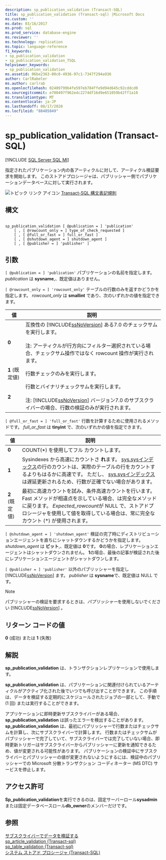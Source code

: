 ```yaml
---
description: sp_publication_validation (Transact-SQL)
title: sp_publication_validation (Transact-sql) |Microsoft Docs
ms.custom: ''
ms.date: 03/16/2017
ms.prod: sql
ms.prod_service: database-engine
ms.reviewer: ''
ms.technology: replication
ms.topic: language-reference
f1_keywords:
- sp_publication_validation
- sp_publication_validation_TSQL
helpviewer_keywords:
- sp_publication_validation
ms.assetid: 06be2363-00c0-4936-97c1-7347f294a936
author: CarlRabeler
ms.author: carlrab
ms.openlocfilehash: 02409799b4fe597eb784ffe9d94d645c92cddcd0
ms.sourcegitcommit: e700497f962e4c2274df16d9e651059b42ff1a10
ms.translationtype: MT
ms.contentlocale: ja-JP
ms.lasthandoff: 08/17/2020
ms.locfileid: "88485849"
---
```

# <a name="sp_publication_validation-transact-sql"></a>sp_publication_validation (Transact-SQL)
[!INCLUDE [SQL Server SQL MI](../../includes/applies-to-version/sql-asdbmi.md)]

  指定されたパブリケーション内の各アーティクルに対して、アーティクル検証要求を開始します。 このストアドプロシージャは、パブリッシャー側でパブリケーションデータベースに対して実行されます。  
  
 ![トピック リンク アイコン](../../database-engine/configure-windows/media/topic-link.gif "トピック リンク アイコン") [Transact-SQL 構文表記規則](../../t-sql/language-elements/transact-sql-syntax-conventions-transact-sql.md)  
  
## <a name="syntax"></a>構文  
  
```  
  
sp_publication_validation [ @publication = ] 'publication'  
    [ , [ @rowcount_only = ] type_of_check_requested ]  
    [ , [ @full_or_fast = ] full_or_fast ]  
    [ , [ @shutdown_agent = ] shutdown_agent ]  
    [ , [ @publisher = ] 'publisher' ]  
```  
  
## <a name="arguments"></a>引数  
`[ @publication = ] 'publication'` パブリケーションの名前を指定します。 *publication* は **sysname**,、既定値はありません。  
  
`[ @rowcount_only = ] 'rowcount_only'` テーブルの行数のみを返すかどうかを指定します。 *rowcount_only* は **smallint** であり、次のいずれかの値を指定できます。  
  
|値|説明|  
|-----------|-----------------|  
|**0**|互換性の [!INCLUDE[ssNoVersion](../../includes/ssnoversion-md.md)] ある7.0 のチェックサムを実行します。<br /><br /> 注: アーティクルが行方向にフィルター選択されている場合、チェックサム操作ではなく rowcount 操作が実行されます。|  
|**1** (既定値)|行数チェックのみを実行します。|  
|**2**|行数とバイナリチェックサムを実行します。<br /><br /> 注: [!INCLUDE[ssNoVersion](../../includes/ssnoversion-md.md)] バージョン7.0 のサブスクライバーの場合、行数の検証のみが実行されます。|  
  
`[ @full_or_fast = ] 'full_or_fast'` 行数を計算するために使用されるメソッドです。 *full_or_fast* は **tinyint** で、次のいずれかの値を指定できます。  
  
|値|説明|  
|-----------|-----------------|  
|**0**|COUNT(*) を使用してフル カウントします。|  
|**1**|Sysindexes から高速にカウントさ **れ**ます。 [sys.sysインデックス](../../relational-databases/system-compatibility-views/sys-sysindexes-transact-sql.md)の行のカウントは、実際のテーブルの行をカウントするよりもはるかに高速です。 ただし、 [sys.sysインデックス](../../relational-databases/system-compatibility-views/sys-sysindexes-transact-sql.md) は遅延更新されるため、行数が正確でない場合があります。|  
|**2** (既定値)|最初に高速カウントを試み、条件高速カウントを行います。 Fast メソッドが相違点を示している場合、は完全なメソッドに戻ります。 *Expected_rowcount*が NULL で、ストアドプロシージャを使用して値を取得している場合は、常に完全なカウント (*) が使用されます。|  
  
`[ @shutdown_agent = ] 'shutdown_agent'` 検証の完了時にディストリビューションエージェントを直ちにシャットダウンするかどうかを指定します。 *shutdown_agent* は **ビット**,、既定値は **0**です。 **0**の場合、レプリケーションエージェントはシャットダウンされません。 **1**の場合、最後の記事が検証された後にレプリケーションエージェントがシャットダウンします。  
  
`[ @publisher = ] 'publisher'` 以外のパブリッシャーを指定し [!INCLUDE[ssNoVersion](../../includes/ssnoversion-md.md)] ます。 *publisher* は **sysname**で、既定値は NULL です。  
  
> [!NOTE]  
>  パブリッシャーの検証を要求するときは、*パブリッシャー*を使用しないでください [!INCLUDE[ssNoVersion](../../includes/ssnoversion-md.md)] 。  
  
## <a name="return-code-values"></a>リターン コードの値  
 **0** (成功) または **1** (失敗)  
  
## <a name="remarks"></a>解説  
 **sp_publication_validation** は、トランザクションレプリケーションで使用します。  
  
 **sp_publication_validation** は、パブリケーションに関連付けられているアーティクルがアクティブ化された後でいつでも呼び出すことができます。 この手順は、データを検証する定期的にスケジュールされたジョブの一部として、手動で (1 回) または実行することができます。  
  
 アプリケーションに即時更新サブスクライバーがある場合、 **sp_publication_validation** は誤ったエラーを検出することがあります。 **sp_publication_validation** は、最初にパブリッシャーで行数またはチェックサムを計算し、次にサブスクライバーで計算します。 行数またはチェックサムがパブリッシャーで完了していて、サブスクライバーでは完了していない場合、即時更新トリガーはサブスクライバーからパブリッシャーに更新を通知できるため、値が変更される可能性があります。 パブリケーションの検証中にサブスクライバーとパブリッシャーの値が変更されないようにするには、検証中のパブリッシャーでの Microsoft 分散トランザクション コーディネーター (MS DTC) サービスを停止します。  
  
## <a name="permissions"></a>アクセス許可  
 **Sp_publication_validation**を実行できるのは、固定サーバーロール**sysadmin**または固定データベースロール**db_owner**のメンバーだけです。  
  
## <a name="see-also"></a>参照  
 [サブスクライバーでデータを検証する](../../relational-databases/replication/validate-data-at-the-subscriber.md)   
 [sp_article_validation &#40;Transact-sql&#41;](../../relational-databases/system-stored-procedures/sp-article-validation-transact-sql.md)   
 [sp_table_validation &#40;Transact-sql&#41;](../../relational-databases/system-stored-procedures/sp-table-validation-transact-sql.md)   
 [システム ストアド プロシージャ &#40;Transact-SQL&#41;](../../relational-databases/system-stored-procedures/system-stored-procedures-transact-sql.md)  
  
  
